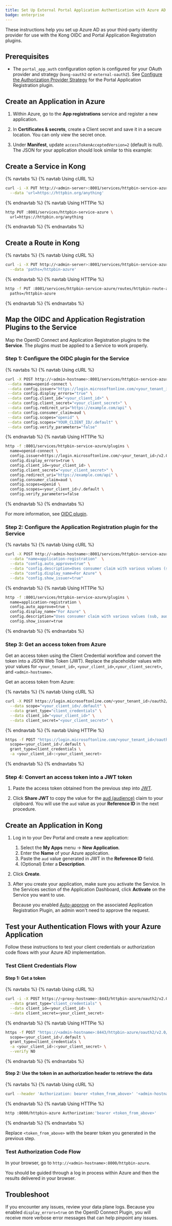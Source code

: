 ```yaml
---
title: Set Up External Portal Application Authentication with Azure AD and OIDC
badge: enterprise
---
```


These instructions help you set up Azure AD as your third-party identity provider
for use with the Kong OIDC and Portal Application Registration plugins.

## Prerequisites

- The `portal_app_auth` configuration option is configured for your OAuth provider
  and strategy (`kong-oauth2` or `external-oauth2`). See
  [Configure the Authorization Provider Strategy](/gateway/{{page.kong_version}}/developer-portal/administration/application-registration/auth-provider-strategy) for the Portal Application Registration plugin.

## Create an Application in Azure

1. Within Azure, go to the **App registrations** service and register a new application.

2. In **Certificates & secrets**, create a Client secret and save it in a
   secure location. You can only view the secret once.

3. Under **Manifest**, update `accessTokenAcceptedVersion=2` (default is null).
   The JSON for your application should look similar to this example:

## Create a Service in Kong

{% navtabs %}
{% navtab Using cURL %}

```bash
curl -i -X PUT http://<admin-server>:8001/services/httpbin-service-azure \
  --data 'url=https://httpbin.org/anything'
```

{% endnavtab %}
{% navtab Using HTTPie %}

```bash
http PUT :8001/services/httpbin-service-azure \
  url=https://httpbin.org/anything
```
{% endnavtab %}
{% endnavtabs %}

## Create a Route in Kong

{% navtabs %}
{% navtab Using cURL %}

```bash
curl -i -X PUT http://<admin-server>:8001/services/httpbin-service-azure/routes/httpbin-route-azure \
  --data 'paths=/httpbin-azure'
```
{% endnavtab %}
{% navtab Using HTTPie %}

```bash
http -f PUT :8001/services/httpbin-service-azure/routes/httpbin-route-azure \
  paths=/httpbin-azure
```

{% endnavtab %}
{% endnavtabs %}

## Map the OIDC and Application Registration Plugins to the Service

Map the OpenID Connect and Application Registration plugins to the **Service**.
The plugins must be applied to a Service to work properly.

### Step 1: Configure the OIDC plugin for the Service


{% navtabs %}
{% navtab Using cURL %}

 ```bash
curl -X POST http://<admin-hostname>:8001/services/httpbin-service-azure/plugins \
  --data name=openid-connect \
  --data config.issuer="https://login.microsoftonline.com/<your_tenant_id>/v2.0" \
  --data config.display_errors="true" \
  --data config.client_id="<your_client_id>" \
  --data config.client_secret="<your_client_secret>" \
  --data config.redirect_uri="https://example.com/api" \
  --data config.consumer_claim=aud \
  --data config.scopes="openid" \
  --data config.scopes="YOUR_CLIENT_ID/.default" \
  --data config.verify_parameters="false"
```

{% endnavtab %}
{% navtab Using HTTPie %}

```bash
http -f :8001/services/httpbin-service-azure/plugins \
  name=openid-connect \
  config.issuer=https://login.microsoftonline.com/<your_tenant_id>/v2.0 \
  config.display_errors=true \
  config.client_id=<your_client_id> \
  config.client_secret="<your_client_secret>" \
  config.redirect_uri="https://example.com/api" \
  config.consumer_claim=aud \
  config.scopes=openid \
  config.scopes=<your_client_id>/.default \
  config.verify_parameters=false
```
{% endnavtab %}
{% endnavtabs %}

For more information, see [OIDC plugin](/hub/kong-inc/openid-connect/).


### Step 2: Configure the Application Registration plugin for the Service

{% navtabs %}
{% navtab Using cURL %}

```bash
curl -X POST http://<admin-hostname>:8001/services/httpbin-service-azure/plugins \
  --data "name=application-registration"  \
  --data "config.auto_approve=true" \
  --data "config.description=Uses consumer claim with various values (sub, aud, etc.) as registration id to support different flows and use cases." \
  --data "config.display_name=For Azure" \
  --data "config.show_issuer=true"
```

{% endnavtab %}
{% navtab Using HTTPie %}

```bash
http -f :8001/services/httpbin-service-azure/plugins \
  name=application-registration \
  config.auto_approve=true \
  config.display_name="For Azure" \
  config.description="Uses consumer claim with various values (sub, aud, etc.) as registration id to support different flows and use cases." \
  config.show_issuer=true
```
{% endnavtab %}
{% endnavtabs %}

### Step 3: Get an access token from Azure

Get an access token using the Client Credential workflow and convert the token
into a JSON Web Token (JWT). Replace the placeholder values with your values for
`<your_tenant_id>`, `<your_client_id>`,`<your_client_secret>`, and
`<admin-hostname>`.

Get an access token from Azure:

{% navtabs %}
{% navtab Using cURL %}

```bash
curl -X POST https://login.microsoftonline.com/<your_tenant_id>/oauth2/v2.0/token \
  --data scope="<your_client_id>/.default" \
  --data grant_type="client_credentials" \
  --data client_id="<your_client_id>" \
  --data client_secret="<your_client_secret>" \
```

{% endnavtab %}
{% navtab Using HTTPie %}

```bash
https -f POST "https://login.microsoftonline.com/<your_tenant_id>/oauth2/v2.0/token" \
  scope=<your_client_id>/.default \
  grant_type=client_credentials \
  -a <your_client_id>:<your_client_secret>
```   
{% endnavtab %}
{% endnavtabs %}

### Step 4: Convert an access token into a JWT token

1. Paste the access token obtained from the previous step into
[JWT](https://jwt.io).

1. Click **Share JWT** to copy the value for the
[aud (audience)](https://tools.ietf.org/html/rfc7519#section-4.1.3) claim to
your clipboard. You will use the `aud` value as your **Reference ID** in the
next procedure.

## Create an Application in Kong

1. Log in to your Dev Portal and create a new application:
   1. Select the **My Apps** menu -> **New Application**.
   2. Enter the **Name** of your Azure application.
   3. Paste the `aud` value generated in JWT in the **Reference ID** field.
   4. (Optional) Enter a **Description**.

2. Click **Create**.

3. After you create your application, make sure you activate the Service. In the
   Services section of the Application Dashboard, click **Activate** on the Service
   you want to use.

   Because you enabled
   [Auto-approve](/gateway/{{page.kong_version}}/developer-portal/administration/application-registration/enable-application-registration##aa)
   on the associated Application Registration Plugin, an admin won't need to
   approve the request.

## Test your Authentication Flows with your Azure Application

Follow these instructions to test your client credentials or authorization code
flows with your Azure AD implementation.

### Test Client Credentials Flow

#### Step 1: Get a token

{% navtabs %}
{% navtab Using cURL %}

```bash
curl -i -X POST https://<proxy-hostname>:8443/httpbin-azure/oauth2/v2.0/token \
  --data grant_type="client_credentials" \
  --data client_id=<your_client_id> \
  --data client_secret=<your_client_secret>
```

{% endnavtab %}
{% navtab Using HTTPie %}

```bash
https -f POST "https://<admin-hostname>:8443/httpbin-azure/oauth2/v2.0/token" \
  scope=<your_client_id>/.default \
  grant_type=client_credentials \
  -a <your_client_id>:<your_client_secret> \
  --verify NO
```
{% endnavtab %}
{% endnavtabs %}

#### Step 2: Use the token in an authorization header to retrieve the data

{% navtabs %}
{% navtab Using cURL %}

```bash
curl --header 'Authorization: bearer <token_from_above>' '<admin-hostname>:8000/httpbin-azure'
```

{% endnavtab %}
{% navtab Using HTTPie %}

```bash
http :8000/httpbin-azure Authorization:'bearer <token_from_above>'
```
{% endnavtab %}
{% endnavtabs %}

   Replace `<token_from_above>` with the bearer token you generated in the previous step.

### Test Authorization Code Flow

In your browser, go to `http://<admin-hostname>:8000/httpbin-azure`.

You should be guided through a log in process within Azure and then the results
delivered in your browser.

## Troubleshoot

If you encounter any issues, review your data plane logs. Because you
enabled `display_errors=true` on the OpenID Connect Plugin, you will receive
more verbose error messages that can help pinpoint any issues.
